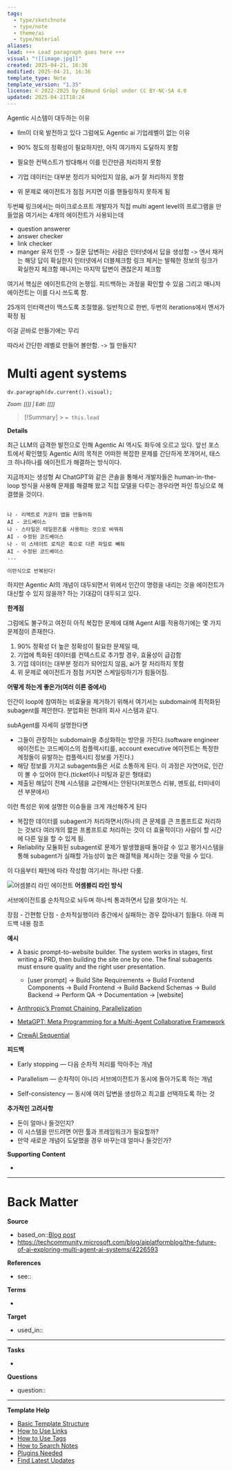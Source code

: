 ```yaml
---
tags:
  - type/sketchnote
  - type/note
  - theme/ai
  - type/material
aliases: 
lead: +++ Lead paragraph goes here +++
visual: "![[image.jpg]]"
created: 2025-04-21, 16:36
modified: 2025-04-21, 16:36
template_type: Note
template_version: "1.35"
license: © 2022-2025 by Edmund Gröpl under CC BY-NC-SA 4.0
updated: 2025-04-21T18:24
---
```


<!--  See "Template Help" below for using properties -->

Agentic 시스템이 대두하는 이유

- llm이 더욱 발전하고 있다
  그럼에도 Agentic ai 기업레벨이 없는 이유

- 90% 정도의 정확성이 필요하지만, 아직 여기까지 도달하지 못함
- 필요한 컨텍스트가 방대해서 이를 인간만큼 처리하지 못함
- 기업 데이터는 대부분 정리가 되어있지 않음, ai가 잘 처리하지 못함
- 위 문제로 에이전트가 점점 커지면 이를 핸들링하지 못하게 됨

두번째 링크에서는 마이크로소프트 개발자가 직접 multi agent level의 프로그램을 만들었음
여기서는 4개의 에이전트가 사용되는데

- question answerer
- answer checker
- link checker
- manger
  유저 인풋 ->
  질문 답변하는 사람은 인터넷에서 답을 생성함 -> 엔서 채커는 해당 답이 확실한지 인터넷에서 더블체크함
  링크 체커는 발췌한 정보의 링크가 확실한지 체크함
  매니저는 마지막 답변이 괜찮은지 체크함

여기서 핵심은 에이전트간의 논쟁임. 피드백하는 과정을 확인할 수 있음 그리고 매니저 에이전트는 이를 다시 쓰도록 함.

25개의 인터랙션이 맥스도록 조절했음. 일반적으로 한번, 두번의 iterations에서 앤서가 확정 됨

이걸 곧바로 만들기에는 무리

따라서 간단한 레벨로 만들어 볼만함. -> 뭘 만들지?

# Multi agent systems

<!--  Clear and descriptive title -->

<!-- My sketchnote if available -->

```dataviewjs
dv.paragraph(dv.current().visual);
```

<small>_Zoom: [[]] | Edit: [[]]_</small>

<!--  Most essential idea from "lead"-key  in properties section -->

> [!Summary] > `= this.lead`

**Details**

최근 LLM의 급격한 발전으로 인해 Agentic AI 역시도 화두에 오르고 있다.
앞선 포스트에서 확인했듯 Agentic AI의 목적은 어떠한 복잡한 문제를 간단하게 쪼개어서, 태스크 하나하나를 에이전트가 해결하는 방식이다.

지금까지는 생성형 AI ChatGPT와 같은 콘솔을 통해서 개발자들은 human-in-the-loop 방식을 사용해 문제를 해결해 왔고 직접 모델을 다루는 경우라면 파인 튜닝으로 해결했을 것이다.

```

나 - 리액트로 카운터 앱을 만들어줘
AI - 코드베이스
나 - 스타일은 테일윈즈를 사용하는 것으로 바꿔줘
AI - 수정된 코드베이스
나 - 이 스테이트 로직은 훅으로 다른 파일로 빼줘
AI - 수정된 코드베이스
...

이런식으로 반복된다!

```

하지만 Agentic AI의 개념이 대두되면서 위에서 인간이 명령을 내리는 것을 에이전트가 대신할 수 있지 않을까? 하는 기대감이 대두되고 있다.

**한계점**

그럼에도 불구하고 여전히 아직 복잡한 문제에 대해 Agent AI를 적용하기에는 몇 가지 문제점이 존재한다.

1. 90% 정확성 더 높은 정확성이 필요한 문제일 때,
2. 기업에 특화된 데이터를 컨텍스트로 추가할 경우, 효율성이 급감함
3. 기업 데이터는 대부분 정리가 되어있지 않음, ai가 잘 처리하지 못함
4. 위 문제로 에이전트가 점점 커지면 스케일링하기가 힘들어짐.

**어떻게 하는게 좋은가(여러 이론 중에서)**

인간이 loop에 참여하는 비효율을 제거하기 위해서 여기서는 subdomain에 최적화된 subagent를 제안한다. 분업화된 현대의 회사 시스템과 같다.

subAgent를 자세히 설명한다면

- 그들이 관장하는 subdomain을 추상화하는 방안을 가진다.(software engineer 에이전트는 코드베이스의 컴플렉시티를, account executive 에이전트는 특정한 계정들이 유발하는 컴플렉시티 정보를 가진다.)
- 해당 정보를 가지고 subagents들은 서로 소통하게 된다. 이 과정은 자연어로, 인간이 볼 수 있어야 한다.(ticket이나 미팅과 같은 형태로)
- 제출된 해답이 전체 시스템을 교란해서는 안된다(퍼포먼스 리뷰, 멘토쉽, 터미네이션 부분에서)

이런 특성은 위에 설명한 이슈들을 크게 개선해주게 된다

- 복잡한 데이터를 subagent가 처리하면서(하나의 큰 문제를 큰 프롬프트로 처리하는 것보다 여러개의 짧은 프롬프트로 처리하는 것이 더 효율적이다) 사람이 할 시간에 다른 일을 할 수 있게 됨.
- Reliability 모듈화된 subagent로 문제가 발생했을때 돌아갈 수 있고 평가시스템을 통해 subagent가 실패할 가능성이 높은 해결책을 제시하는 것을 막을 수 있다.

이 다음부터 패턴에 따라 작성함 여기서는 하나만 다룸.

![어셈블리 라인 에이전트](Assembly.webp)
**어셈블리 라인 방식**

서브에이전트를 순차적으로 놔두며 하나씩 통과하면서 답을 찾아가는 식.

장점 - 간편함
단점 - 순차적실행이라 중간에서 실패하는 경우 잡아내기 힘들다. 아래 피드백 내용 참조

**예시**

- A basic prompt-to-website builder. The system works in stages, first writing a PRD, then building the site one by one. The final subagents must ensure quality and the right user presentation.
    
    - [user prompt] → Build Site Requirements → Build Frontend Components → Build Frontend → Build Backend Schemas → Build Backend → Perform QA → Documentation → [website]
        
- [Anthropic’s Prompt Chaining, Parallelization](https://www.anthropic.com/research/building-effective-agents)
    
- [MetaGPT: Meta Programming for a Multi-Agent Collaborative Framework](https://arxiv.org/abs/2308.00352)
    
- [CrewAI Sequential](https://docs.crewai.com/how-to/sequential-process)
    

**피드백**

- Early stopping — 다음 순차적 처리를 막아주는 개념
    
- Parallelism — 순차적이 아니라 서브에이전트가 동시에 돌아가도록 하는 개념
    
- Self-consistency — 동시에 여러 답변을 생성하고 최고를 선택하도록 하는 것

**추가적인 고려사항**

- 돈이 얼마나 들것인지?
- 이 시스템을 만드려면 어떤 툴과 프레임워크가 필요할까?
- 만약 새로운 개념이 도달했을 경우 바꾸는데 얼마나 들것인가?



**Supporting Content**

<!-- Supporting content in tail of my note  -->

-

---

# Back Matter

**Source**

<!-- Always keep a link to the source- -->

- based_on::[Blog post](https://blog.sshh.io/p/building-multi-agent-systems)
- https://techcommunity.microsoft.com/blog/aiplatformblog/the-future-of-ai-exploring-multi-agent-ai-systems/4226593

**References**

<!-- Links to pages not referenced in the content. see: [[related note]] because <reason> -->

- see::

**Terms**

<!-- Links to definition pages. -->

-

**Target**

<!-- Link to project note or externaly published content. -->

- used_in::

---

**Tasks**

<!-- What remains to be done with this note? -->

-

**Questions**

<!-- What remains for you to consider? -->

- question::

---

**Template Help**

<!-- Links to external help pages on GitHub. -->

- [Basic Template Structure](https://github.com/groepl/Obsidian-Templates#basic-template-structure)
- [How to Use Links](https://github.com/groepl/Obsidian-Templates#how-to-use-links)
- [How to Use Tags](https://github.com/groepl/Obsidian-Templates#how-to-use-tags)
- [How to Search Notes](https://github.com/groepl/Obsidian-Templates#how-to-search-notes)
- [Plugins Needed](https://github.com/groepl/Obsidian-Templates#obsidian-plugins-needed)
- [Find Latest Updates](https://github.com/groepl/Obsidian-Templates)
